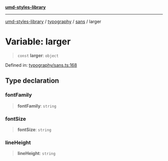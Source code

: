 [**umd-styles-library**](../../../../README.md)

***

[umd-styles-library](../../../../modules.md) / [typography](../../../README.md) / [sans](../README.md) / larger

# Variable: larger

> `const` **larger**: `object`

Defined in: [typography/sans.ts:168](https://github.com/UMD-Digital/design-system/blob/8c958a0419ab79ba8bcba0aabd12f79a69ac5834/packages/styles/source/typography/sans.ts#L168)

## Type declaration

### fontFamily

> **fontFamily**: `string`

### fontSize

> **fontSize**: `string`

### lineHeight

> **lineHeight**: `string`
